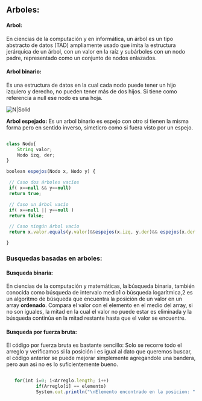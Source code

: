 ## Arboles:

#### Arbol:
En ciencias de la computación y en informática, un árbol es un tipo abstracto de datos (TAD) ampliamente usado que imita la estructura jerárquica de un árbol, con un valor en la raíz y subárboles con un nodo padre, representado como un conjunto de nodos enlazados.

#### Arbol binario:
Es una estructura de datos en la cual cada nodo puede tener un hijo izquiero y derecho, no pueden tener más de dos hijos.
Si tiene como referencia a null ese nodo es una hoja.

![N|Solid](https://upload.wikimedia.org/wikipedia/commons/thumb/3/36/Binary_tree_%28oriented_digraph%29.png/192px-Binary_tree_%28oriented_digraph%29.png)

**Arbol espejado:**
Es un arbol binario es espejo con otro si tienen la misma forma pero en sentido inverso, simeticro como si fuera visto por un espejo.

```js

class Nodo{
 	String valor;
 	Nodo izq, der;
}

boolean espejos(Nodo x, Nodo y) {

 // Caso dos árboles vacíos
 if( x==null && y==null)
 return true;

 // Caso un árbol vacío
 if( x==null || y==null )
 return false;

 // Caso ningún árbol vacío
 return x.valor.equals(y.valor)&&espejos(x.izq, y.der)&& espejos(x.der, y.izq);

} 

```

### Busquedas basadas en arboles:

#### Busqueda binaria:
En ciencias de la computación y matemáticas, la búsqueda binaria, también conocida como búsqueda de intervalo medio1​ o búsqueda logarítmica,2​ es un algoritmo de búsqueda que encuentra la posición de un valor en un array **ordenado**.​ Compara el valor con el elemento en el medio del array, si no son iguales, la mitad en la cual el valor no puede estar es eliminada y la búsqueda continúa en la mitad restante hasta que el valor se encuentre.

#### Busqueda por fuerza bruta:

El código por fuerza bruta es bastante sencillo: Solo se recorre todo el arreglo y verificamos si la posición i es igual al dato que queremos buscar, el código anterior se puede mejorar simplemente agregandole una bandera, pero aun asi no es lo suficientemente bueno.

```js

   for(int i=0; i<Arreglo.length; i++)
           if(Arreglo[i] == elemento)
           System.out.println("\nElemento encontrado en la posicion: " + i);

```